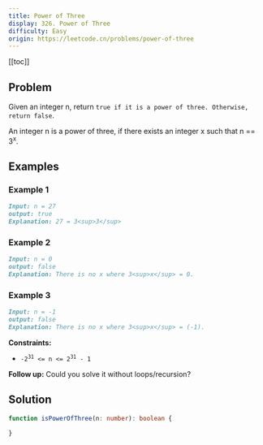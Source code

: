 ```yaml
---
title: Power of Three
display: 326. Power of Three
difficulty: Easy
origin: https://leetcode.cn/problems/power-of-three
---
```


[[toc]]

## Problem

Given an integer n, return `true if it is a power of three. Otherwise, return false`.

An integer n is a power of three, if there exists an integer x such that n == 3<sup>x</sup>.

## Examples

### Example 1

```md
Input: n = 27
output: true
Explanation: 27 = 3<sup>3</sup>
```

### Example 2

```md
Input: n = 0
output: false
Explanation: There is no x where 3<sup>x</sup> = 0.
```

### Example 3

```md
Input: n = -1
output: false
Explanation: There is no x where 3<sup>x</sup> = (-1).
```

**Constraints:**

- <code>-2<sup>31</sup> <= n <= 2<sup>31</sup> - 1</code>

**Follow up:** Could you solve it without loops/recursion?

## Solution

```ts
function isPowerOfThree(n: number): boolean {

}
```

